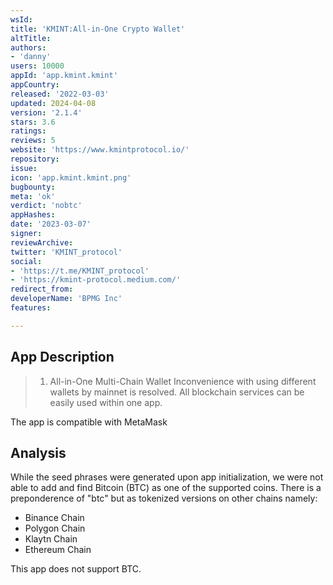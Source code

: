 ```yaml
---
wsId: 
title: 'KMINT:All-in-One Crypto Wallet'
altTitle: 
authors:
- 'danny'
users: 10000
appId: 'app.kmint.kmint'
appCountry: 
released: '2022-03-03'
updated: 2024-04-08
version: '2.1.4'
stars: 3.6
ratings: 
reviews: 5
website: 'https://www.kmintprotocol.io/'
repository: 
issue: 
icon: 'app.kmint.kmint.png'
bugbounty: 
meta: 'ok'
verdict: 'nobtc'
appHashes: 
date: '2023-03-07'
signer: 
reviewArchive: 
twitter: 'KMINT_protocol'
social:
- 'https://t.me/KMINT_protocol'
- 'https://kmint-protocol.medium.com/'
redirect_from: 
developerName: 'BPMG Inc'
features: 

---
```


## App Description 

> 1. All-in-One Multi-Chain Wallet
> Inconvenience with using different wallets by mainnet is resolved.
> All blockchain services can be easily used within one app.

The app is compatible with MetaMask

## Analysis 

While the seed phrases were generated upon app initialization, we were not able to add and find 
Bitcoin (BTC) as one of the supported coins. There is a preponderence of "btc" but as tokenized versions 
on other chains namely: 

- Binance Chain 
- Polygon Chain 
- Klaytn Chain 
- Ethereum Chain 

This app does not support BTC.